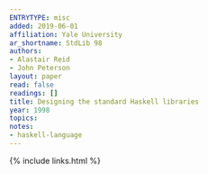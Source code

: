 ```yaml
---
ENTRYTYPE: misc
added: 2019-06-01
affiliation: Yale University
ar_shortname: StdLib 98
authors:
- Alastair Reid
- John Peterson
layout: paper
read: false
readings: []
title: Designing the standard Haskell libraries
year: 1998
topics:
notes:
- haskell-language
---
```


{% include links.html %}
